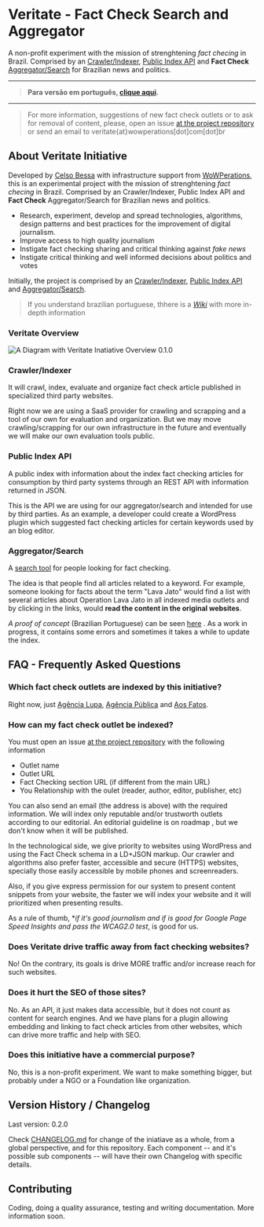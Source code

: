 # Veritate - Fact Check Search and Aggregator

A non-profit experiment with the mission of strenghtening _fact checing_ in Brazil. Comprised by an [Crawler/Indexer](https://github.com/celsobessa/veritate/wiki#crawler-indexer), [Public Index API](https://github.com/celsobessa/veritate/wiki#public-index-api) and **Fact Check** [Aggregator/Search](https://github.com/celsobessa/veritate/wiki#aggregator-search) for Brazilian news and politics.

<hr>

> **Para versão em português, [clique aqui](README.md).**

<hr>

> For more information, suggestions of new fact check outlets or to ask for removal of content, please, open an issue [at the project repository](https://github.com/celsobessa/veritate/issues) or send an email to veritate{at}wowperations[dot]com[dot]br

## About Veritate Initiative

Developed by [Celso Bessa](https://www.celsobessa.com.br) with infrastructure support from [WoWPerations](https://www.wowperations.com.br), this is an experimental project with the mission of strenghtening _fact checing_ in Brazil. Comprised by an Crawler/Indexer, Public Index API and **Fact Check** Aggregator/Search for Brazilian news and politics.

- Research, experiment, develop and spread technologies, algorithms, design patterns and best practices for the improvement of digital journalism.
- Improve access to high quality journalism
- Instigate fact checking sharing and critical thinking against _fake news_
- Instigate critical thinking and well informed decisions about politics and votes

Initially, the project is comprised by an [Crawler/Indexer](#crawler-indexer), [Public Index API](public-index-api) and [Aggregator/Search](aggregator-search).

> If you understand brazilian portuguese, thhere is a *[Wiki](https://github.com/celsobessa/veritate/wiki)* with more in-depth information

### Veritate Overview

![A Diagram with Veritate Inatiative Overview 0.1.0](images/veritate-overview-diagram-0.1.0.png)

### <a id="crawler-indexer">Crawler/Indexer</a>

It will crawl, index, evaluate and organize fact check article published in specialized third party websites.

Right now we are using a SaaS provider for crawling and scrapping and a tool of our own for evaluation and organization. But we may move crawling/scrapping for our own infrastructure in the future and eventually we will make our own evaluation tools public.

### <a id="public-index-api">Public Index API</a>

A public index with information about the index fact checking articles for consumption by third party systems through an REST API with information returned in JSON.

This is the API we are using for our aggregator/search and intended for use by third parties. As an example, a developer could create a WordPress plugin which suggested fact checking articles for certain keywords used by an blog editor.

### <a id="aggregator-search">Aggregator/Search</a>

A [search tool](https://veritatesearch.wowperations.com.br/) for people looking for fact checking.

The idea is that people find all articles related to a keyword. For example, someone looking for facts about the term "Lava Jato" would find a list with several articles about Operation Lava Jato in all indexed media outlets and by clicking in the links, would **read the content in the original websites**.

*A proof of concept* (Brazilian Portuguese) can be seen [here](https://veritatesearch.wowperations.com.br/) . As a work in progress, it contains some errors and sometimes it takes a while to update the index.

## FAQ - Frequently Asked Questions

### Which fact check outlets are indexed by this initiative?

Right now, just [Agência Lupa](http://piaui.folha.uol.com.br/lupa/), [Agência Pública](https://apublica.org/checagem/) and [Aos Fatos](https://aosfatos.org).

### How can my fact check outlet be indexed?

You must open an issue [at the project repository](https://github.com/celsobessa/veritate/issues) with the following information

- Outlet name
- Outlet URL
- Fact Checking section URL (if different from the main URL)
- You Relationship with the oulet (reader, author, editor, publisher, etc)

You can also send an email (the address is above) with the required information. We will index only reputable and/or trustworth outlets according to our editorial. An editorial guideline is on roadmap , but we don't know when it will be published.

In the technological side, we give priority to websites using WordPress and using the Fact Check schema in a LD+JSON markup. Our crawler and algorithms also prefer faster, accessible and secure (HTTPS) websites, specially those easily accessible by mobile phones and screenreaders.

Also, if you give express permission for our system to present content snippets from your website, the faster we will index your website and it will prioritized when presenting results.

As a rule of thumb, **if it's good journalism and if is good for Google Page Speed Insights and pass the WCAG2.0 test*, is good for us.

### Does Veritate drive traffic away from fact checking websites?

No! On the contrary, its goals is drive MORE traffic and/or increase reach for such websites.

### Does it hurt the SEO of those sites?

No. As an API, it just makes data accessible, but it does not count as content for search engines. And we have plans for a plugin allowing embedding and linking to fact check articles from other websites, which can drive more traffic and help with SEO.

### Does this initiative have a commercial purpose?

No, this is a non-profit experiment. We want to make something bigger, but probably under a NGO or a Foundation like organization.

## Version History / Changelog

Last version: 0.2.0

Check [CHANGELOG.md](CHANGELOG.md) for change of the iniatiave as a whole, from a global perspective, and for this repository. Each component -- and it's possible sub components -- will have their own Changelog with specific details.

## Contributing

Coding, doing a quality assurance, testing and writing documentation. More information soon.
